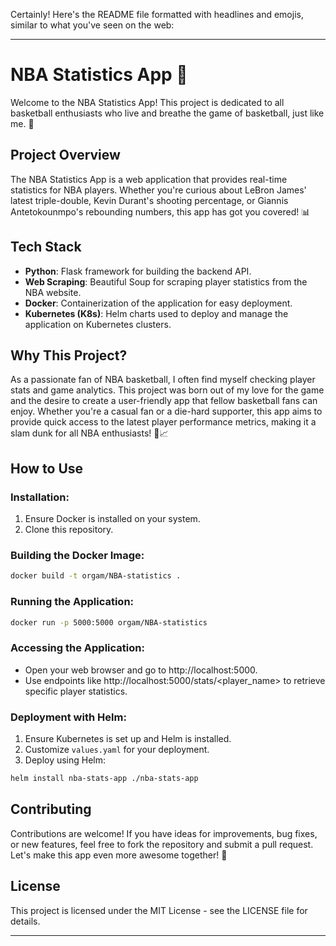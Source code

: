 Certainly! Here's the README file formatted with headlines and emojis, similar to what you've seen on the web:

---

# NBA Statistics App 🏀

Welcome to the NBA Statistics App! This project is dedicated to all basketball enthusiasts who live and breathe the game of basketball, just like me. 🌟

## Project Overview

The NBA Statistics App is a web application that provides real-time statistics for NBA players. Whether you're curious about LeBron James' latest triple-double, Kevin Durant's shooting percentage, or Giannis Antetokounmpo's rebounding numbers, this app has got you covered! 📊

## Tech Stack

- **Python**: Flask framework for building the backend API.
- **Web Scraping**: Beautiful Soup for scraping player statistics from the NBA website.
- **Docker**: Containerization of the application for easy deployment.
- **Kubernetes (K8s)**: Helm charts used to deploy and manage the application on Kubernetes clusters.

## Why This Project?

As a passionate fan of NBA basketball, I often find myself checking player stats and game analytics. This project was born out of my love for the game and the desire to create a user-friendly app that fellow basketball fans can enjoy. Whether you're a casual fan or a die-hard supporter, this app aims to provide quick access to the latest player performance metrics, making it a slam dunk for all NBA enthusiasts! 🏀📈

## How to Use

### Installation:

1. Ensure Docker is installed on your system.
2. Clone this repository.

### Building the Docker Image:

```bash
docker build -t orgam/NBA-statistics .
```

### Running the Application:

```bash
docker run -p 5000:5000 orgam/NBA-statistics
```

### Accessing the Application:

- Open your web browser and go to http://localhost:5000.
- Use endpoints like http://localhost:5000/stats/<player_name> to retrieve specific player statistics.

### Deployment with Helm:

1. Ensure Kubernetes is set up and Helm is installed.
2. Customize `values.yaml` for your deployment.
3. Deploy using Helm:

```bash
helm install nba-stats-app ./nba-stats-app
```

## Contributing

Contributions are welcome! If you have ideas for improvements, bug fixes, or new features, feel free to fork the repository and submit a pull request. Let's make this app even more awesome together! 🚀

## License

This project is licensed under the MIT License - see the LICENSE file for details.

---


